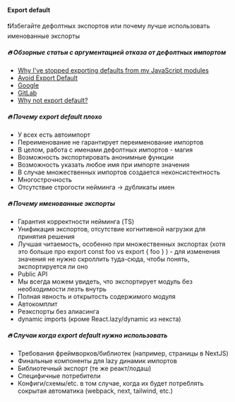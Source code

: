 #### Export default

❗Избегайте дефолтных экспортов или почему лучше использовать именованные экспорты

##### 🔥 Обзорные статьи с аргументацией отказа от дефолтных импортом
* [Why I've stopped exporting defaults from my JavaScript modules](https://humanwhocodes.com/blog/2019/01/stop-using-default-exports-javascript-module/)
* [Avoid Export Default](https://basarat.gitbook.io/typescript/main-1/defaultisbad)
* [Google](https://google.github.io/styleguide/jsguide.html#es-module-exports)
* [GitLab](https://docs.gitlab.com/ee/development/fe_guide/style/javascript.html#es-module-syntax)
* [Why not export default?](https://t.me/why_not_export_default)


##### 🔥 Почему export default плохо
* У всех есть автоимпорт
* Переименование не гарантирует переименование импортов
* В целом, работа с именами дефолтных импортов - магия
* Возможность экспортировать анонимные функции
* Возможность указать любое имя при импорте значения
* В случае множественных импортов создается неконсистентность
* Многострочность
* Отсутствие строгости нейминга -> дубликаты имен

##### 🔥 Почему именованные экспорты
* Гарантия корректности нейминга (TS)
* Унификация экспортов, отсутствие когнитивной нагрузки для принятия решения
* Лучшая читаемость, особенно при множественных экспортах (хотя это больше про export const foo vs export { foo } ) - для изменения значения не нужно скроллить туда-сюда, чтобы понять, экспортируется ли оно
* Public API
* Мы всегда можем увидеть, что экспортирует модуль без необходимости лезть внутрь
* Полная явность и открытость содержимого модуля
* Автокомплит
* Реэкспорты без алиасинга
* dynamic imports (кроме React.lazy/dynamic из некста)

##### 🔥 Случаи когда export default нужно использовать
* Требования фреймворков/библиотек (например, страницы в NextJS)
* Финальные компоненты для lazy динамик импортов
* Библиотечный экспорт (те же реакт/лодаш)
* Специфичные потребители
* Конфиги/схемы/etc. в том случае, когда их будет потреблять сокрытая автоматика (webpack, next, tailwind, etc.)



